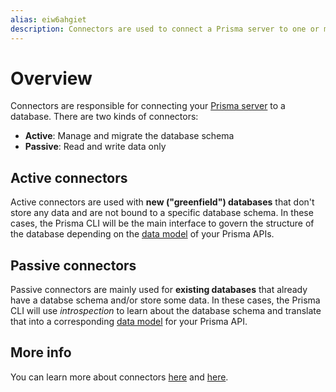 ```yaml
---
alias: eiw6ahgiet
description: Connectors are used to connect a Prisma server to one or more databases.
---
```


# Overview

Connectors are responsible for connecting your [Prisma server](!alias-eu2ood0she) to a database. There are two kinds of connectors:

- **Active**: Manage and migrate the database schema
- **Passive**: Read and write data only

## Active connectors

Active connectors are used with **new ("greenfield") databases** that don't store any data and are not bound to a specific database schema. In these cases, the Prisma CLI will be the main interface to govern the structure of the database depending on the [data model](!alias-eiroozae8u) of your Prisma APIs.

## Passive connectors

Passive connectors are mainly used for **existing databases** that already have a databse schema and/or store some data. In these cases, the Prisma CLI will use _introspection_ to learn about the database schema and translate that into a corresponding [data model](!alias-eiroozae8u) for your Prisma API.

## More info

You can learn more about connectors [here](https://github.com/graphcool/prisma/issues/1751) and [here](https://github.com/graphcool/prisma/#database-connectors).